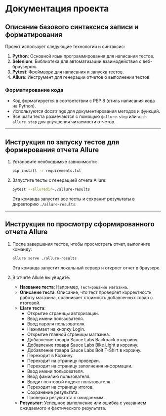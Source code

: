 # Документация проекта

## Описание базового синтаксиса записи и форматирования

Проект использует следующие технологии и синтаксис:

1. **Python**: Основной язык программирования для написания тестов.
2. **Selenium**: Библиотека для автоматизации взаимодействия с веб-браузером.
3. **Pytest**: Фреймворк для написания и запуска тестов.
4. **Allure**: Инструмент для генерации отчетов о выполнении тестов.

### Форматирование кода

- Код форматируется в соответствии с PEP 8 (стиль написания кода на Python).
- Используются docstrings для документирования методов и функций.
- Все шаги теста размечаются с помощью `@allure.step` или `with allure.step` для улучшения читаемости отчетов.

---

## Инструкция по запуску тестов для формирования отчета Allure

1. Установите необходимые зависимости:
   ```bash
   pip install -r requirements.txt
   ```

2. Запустите тесты с генерацией отчета Allure:
   ```bash
   pytest --alluredir=./allure-results
   ```

   Эта команда запустит все тесты и сохранит результаты в директорию `./allure-results`.

---

## Инструкция по просмотру сформированного отчета Allure

1. После завершения тестов, чтобы просмотреть отчет, выполните команду:
   ```bash
   allure serve ./allure-results
   ```

   Эта команда запустит локальный сервер и откроет отчет в браузере.

2. В отчете Allure вы увидите:
   - **Название теста**: Например, `Тестирование магазина`.
   - **Описание теста**: Описание, что тест проверяет корректность работу магазина, 
сравнивает стоимость добавленных товар с итоговой.
   - **Шаги теста**:
     - Открытие страницы авторизации.
     - Ввод имени пользователя.
     - Ввод пароля пользователя.
     - Нажимает на кнопку Login.
     - Открытие главной страницы магазина.
     - Добавление товара Sauce Labs Backpack в корзину.
     - Добавление товара Sauce Labs Bike Light в корзину.
     - Добавление товара Sauce Labs Bolt T-Shirt в корзину.
     - Переходит в Корзину.
     - Переходит на страницу проверки.
     - Переходит на страницу заполнения информации.
     - Ввод имени пользователя.
     - Ввод фамилию пользователя.
     - Вводит почтовый индекс пользователя.
     - Переходит на страницу итогов.
     - Сохранение результата.
     - Проверка результата с ожидаемым.
   - **Результат**: Успешное выполнение или ошибка с указанием ожидаемого и фактического результата.
